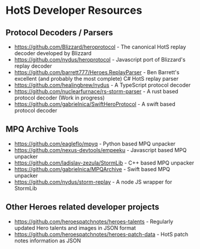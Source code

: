# HotS Developer Resources


## Protocol Decoders / Parsers

- https://github.com/Blizzard/heroprotocol - The canonical HotS replay decoder developed by Blizzard
- https://github.com/nydus/heroprotocol - Javascript port of Blizzard's replay decoder
- https://github.com/barrett777/Heroes.ReplayParser - Ben Barrett's excellent (and probably the most complete) C# HotS replay parser
- https://github.com/healingbrew/nydus - A TypeScript protocol decoder
- https://github.com/nuclearfurnace/rs-storm-parser - A rust based protocol decoder (Work in progress)
- https://github.com/gabrielnica/SwiftHeroProtocol - A swift based protocol decoder

## MPQ Archive Tools
- https://github.com/eagleflo/mpyq - Python based MPQ unpacker
- https://github.com/nexus-devtools/empeeku - Javascript based MPQ unpacker
- https://github.com/ladislav-zezula/StormLib - C++ based MPQ unpacker
- https://github.com/gabrielnica/MPQArchive - Swift based MPQ unpacker
- https://github.com/nydus/storm-replay - A node JS wrapper for StormLib

## Other Heroes related developer projects

- https://github.com/heroespatchnotes/heroes-talents - Regularly updated Hero talents and images in JSON format
- https://github.com/heroespatchnotes/heroes-patch-data - HotS patch notes information as JSON
